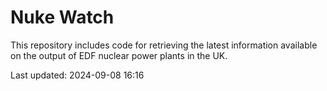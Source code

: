 # Nuke Watch

This repository includes code for retrieving the latest information available on the output of EDF nuclear power plants in the UK.

Last updated: 2024-09-08 16:16